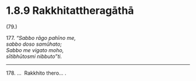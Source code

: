 # 1.8.9 Rakkhitattheragāthā

(79.)

177\. _“Sabbo rāgo pahīno me,_  
_sabbo doso samūhato;_  
_Sabbo me vigato moho,_  
_sītibhūtosmi nibbuto”ti._  

---

178\. …  Rakkhito thero… .
